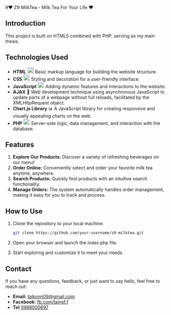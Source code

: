 #❤️ Z9 MilkTea - Milk Tea For Your Life ❤️

## Introduction

This project is built on HTML5 combined with PHP, serving as my main thesis.

## Technologies Used

- **HTML** <img src="https://www.w3.org/html/logo/downloads/HTML5_Logo_512.png" alt="HTML Icon" width="20" height="20" style="fill: #E44D26"/> Basic markup language for building the website structure.
- **CSS**  <img src="https://www.w3.org/Style/CSS/logos/standard-markup-css-logo.png" alt="CSS Icon" width="20" height="20" style="fill: #1572B6"/> Styling and decoration for a user-friendly interface.
- **JavaScript** <img src="https://www.svgviewer.dev/js-logo.svg" alt="JavaScript Icon" width="20" height="20" style="fill: #F7DF1E"/> Adding dynamic features and interactions to the website.
- **AJAX** 🔄 Web development technique using asynchronous JavaScript to update parts of a webpage without full reloads, facilitated by the XMLHttpRequest object.
- **Chart.js Library** 📊 A JavaScript library for creating responsive and visually appealing charts on the web.
- **PHP** <img src="https://www.php.net//images/logos/php-logo.svg" alt="PHP Icon" width="20" height="20"/>
 Server-side logic, data management, and interaction with the database.

## Features

1. **Explore Our Products:** Discover a variety of refreshing beverages on our menu!
2. **Order Online:** Conveniently select and order your favorite milk tea anytime, anywhere.
3. **Search Products:** Quickly find products with an intuitive search functionality.
4. **Manage Orders:** The system automatically handles order management, making it easy for you to track and process.

## How to Use

1. Clone the repository to your local machine.
   ```bash
   git clone https://github.com/your-username/z9-milktea.git
   
2. Open your browser and launch the index.php file.

3. Start exploring and customize it to meet your needs.

## Contact

If you have any questions, feedback, or just want to say hello, feel free to reach out:

- **Email:** [taikonn09@gmail.com](mailto:taikonn09@gmail.com)
- **Facebook:** [fb.com/tainef.f](https://www.facebook.com/tainef.f)
- **Tel** [0988000697](tel:+0988000697)
